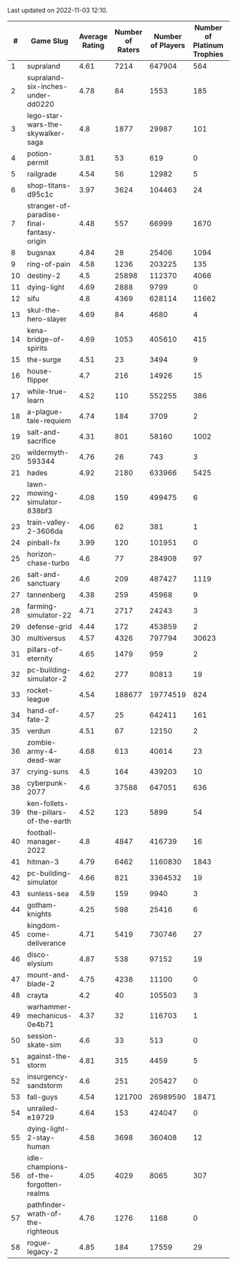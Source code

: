 Last updated on 2022-11-03 12:10.


|#|Game Slug|Average Rating|Number of Raters|Number of Players|Number of Platinum Trophies|Max Rarity (%)|
|---|---|---|---|---|---|---|
|1|supraland|4.61|7214|647904|564|99|
|2|supraland-six-inches-under-dd0220|4.78|84|1553|185|99|
|3|lego-star-wars-the-skywalker-saga|4.8|1877|29987|101|98|
|4|potion-permit|3.81|53|619|0|98|
|5|railgrade|4.54|56|12982|5|98|
|6|shop-titans-d95c1c|3.97|3624|104463|24|98|
|7|stranger-of-paradise-final-fantasy-origin|4.48|557|66999|1670|98|
|8|bugsnax|4.84|28|25406|1094|97|
|9|ring-of-pain|4.58|1236|203225|135|97|
|10|destiny-2|4.5|25898|112370|4066|96|
|11|dying-light|4.69|2888|9799|0|96|
|12|sifu|4.8|4369|628114|11662|96|
|13|skul-the-hero-slayer|4.69|84|4680|4|96|
|14|kena-bridge-of-spirits|4.69|1053|405610|415|94|
|15|the-surge|4.51|23|3494|9|94|
|16|house-flipper|4.7|216|14926|15|93|
|17|while-true-learn|4.52|110|552255|386|93|
|18|a-plague-tale-requiem|4.74|184|3709|2|92|
|19|salt-and-sacrifice|4.31|801|58160|1002|91|
|20|wildermyth-593344|4.76|26|743|3|90|
|21|hades|4.92|2180|633966|5425|89|
|22|lawn-mowing-simulator-838bf3|4.08|159|499475|6|89|
|23|train-valley-2-3606da|4.06|62|381|1|88|
|24|pinball-fx|3.99|120|101951|0|85|
|25|horizon-chase-turbo|4.6|77|284908|97|83|
|26|salt-and-sanctuary|4.6|209|487427|1119|83|
|27|tannenberg|4.38|259|45968|9|83|
|28|farming-simulator-22|4.71|2717|24243|3|81|
|29|defense-grid|4.44|172|453859|2|80|
|30|multiversus|4.57|4326|797794|30623|79|
|31|pillars-of-eternity|4.65|1479|959|2|79|
|32|pc-building-simulator-2|4.62|277|80813|19|75|
|33|rocket-league|4.54|188677|19774519|824|75|
|34|hand-of-fate-2|4.57|25|642411|161|72|
|35|verdun|4.51|67|12150|2|70|
|36|zombie-army-4-dead-war|4.68|613|40614|23|66|
|37|crying-suns|4.5|164|439203|10|65|
|38|cyberpunk-2077|4.6|37588|647051|636|61|
|39|ken-follets-the-pillars-of-the-earth|4.52|123|5899|54|53|
|40|football-manager-2022|4.8|4847|416739|16|48|
|41|hitman-3|4.79|6462|1160830|1843|48|
|42|pc-building-simulator|4.66|821|3364532|19|48|
|43|sunless-sea|4.59|159|9940|3|37|
|44|gotham-knights|4.25|598|25416|6|34|
|45|kingdom-come-deliverance|4.71|5419|730746|27|30|
|46|disco-elysium|4.87|538|97152|19|28|
|47|mount-and-blade-2|4.75|4238|11100|0|24|
|48|crayta|4.2|40|105503|3|23|
|49|warhammer-mechanicus-0e4b71|4.37|32|116703|1|21|
|50|session-skate-sim|4.6|33|513|0|20|
|51|against-the-storm|4.81|315|4459|5|7|
|52|insurgency-sandstorm|4.6|251|205427|0|7|
|53|fall-guys|4.54|121700|26989590|18471|3|
|54|unrailed-e19729|4.64|153|424047|0|0.8|
|55|dying-light-2-stay-human|4.58|3698|360408|12|0.6|
|56|idle-champions-of-the-forgotten-realms|4.05|4029|8065|307|0.4|
|57|pathfinder-wrath-of-the-righteous|4.76|1276|1168|0|0.2|
|58|rogue-legacy-2|4.85|184|17559|29|0.2|

